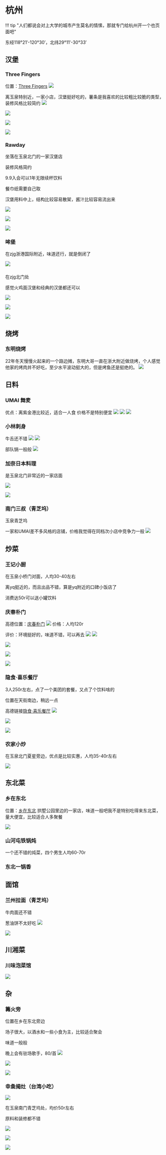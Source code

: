 # 杭州

!!! tip "人们都说会对上大学的城市产生莫名的情愫，那就专门给杭州开一个也页面吧"


东经118°21′-120°30′，北纬29°11′-30°33′
## 汉堡

### Three Fingers

位置：[Three Fingers](https://surl.amap.com/qNEeF8EU7RX)
![](https://philfan-pic.oss-cn-beijing.aliyuncs.com/web_pic/Interest__Eat__assets__eat-hangzhou.assets__20241002222006.webp)

离玉泉特别近，一家小店，汉堡挺好吃的，薯条是我喜欢的比较粗比较脆的类型，装修风格比较简约
![](https://philfan-pic.oss-cn-beijing.aliyuncs.com/web_pic/Interest__Eat__assets__eat-hangzhou.assets__9ccd3e5f668e61e77c3f8689a7e305c.webp)

![](https://philfan-pic.oss-cn-beijing.aliyuncs.com/web_pic/Interest__Eat__assets__eat-hangzhou.assets__063631681d0a9560b2e8beb2c7f89a3.webp)


![](https://philfan-pic.oss-cn-beijing.aliyuncs.com/web_pic/Interest__Eat__assets__eat-hangzhou.assets__8157d76486204bd489ba3b27a7a5203.webp)


![](https://philfan-pic.oss-cn-beijing.aliyuncs.com/web_pic/Interest__Eat__assets__eat-hangzhou.assets__6052f3fdae5d3ffa9a4fd98419fa2a0.webp)
### Rawday

坐落在玉泉北门的一家汉堡店

装修风格简约

9.9入会可以1年无限续杯饮料

餐巾纸需要自己取

汉堡用料中上，结构比较容易散架，酱汁比较容易流出来

![](https://philfan-pic.oss-cn-beijing.aliyuncs.com/web_pic/Interest__Eat__assets__eat-hangzhou.assets__b18a8aaf724a06de9fc72e6c4afcc88.webp)

![](https://philfan-pic.oss-cn-beijing.aliyuncs.com/web_pic/Interest__Eat__assets__eat-hangzhou.assets__405405c5a94a2ff666f840dd42a40ad.webp)

![](https://philfan-pic.oss-cn-beijing.aliyuncs.com/web_pic/Interest__Eat__assets__eat-hangzhou.assets__146cdf9ae8bf42551c16f455772fc00.webp)

### 哞堡
在zjg浙港国际附近，味道还行，就是倒闭了

![](https://philfan-pic.oss-cn-beijing.aliyuncs.com/web_pic/Interest__Eat__assets__eat-hangzhou.assets__ac8ea9b6960be49e7c34ead114f74dc.webp)


### 
在zjg北门处

感觉火鸡面汉堡和经典的汉堡都还可以

![](https://philfan-pic.oss-cn-beijing.aliyuncs.com/web_pic/Interest__Eat__assets__eat-hangzhou.assets__e4dff421275434fa7495bcb8d19779a.webp)

![](https://philfan-pic.oss-cn-beijing.aliyuncs.com/web_pic/Interest__Eat__assets__eat-hangzhou.assets__bfa79726b2b6546141885607c4fa570.webp)

![](https://philfan-pic.oss-cn-beijing.aliyuncs.com/web_pic/Interest__Eat__assets__eat-hangzhou.assets__8b23f76a897a0b48d51678dbcd92a7e.webp)
## 烧烤

### 东明烧烤
22年冬天慢慢火起来的一个路边摊，东明大哥一直在浙大附近做烧烤，个人感觉他家的烤肉并不好吃，至少水平波动挺大的，但是烤鱼还是挺绝的。
![](https://philfan-pic.oss-cn-beijing.aliyuncs.com/web_pic/Interest__Eat__assets__eat-hangzhou.assets__ed03731a8be17a4659caf9e12a31fe5.webp)


## 日料

### UMAI 舞麦
优点：离紫金港比较近，适合一人食
价格不是特别便宜 
![](https://philfan-pic.oss-cn-beijing.aliyuncs.com/web_pic/Interest__Eat__assets__eat-hangzhou.assets__62fa900491a3312f37bb4a7a1d249df.webp)
![](https://philfan-pic.oss-cn-beijing.aliyuncs.com/web_pic/Interest__Eat__assets__eat-hangzhou.assets__bde8d7f859624315d76cc966711b791.webp)
![](https://philfan-pic.oss-cn-beijing.aliyuncs.com/web_pic/Interest__Eat__assets__eat-hangzhou.assets__8271460ea1993ef31808fc5a22b0950.webp)

### 小林刺身
牛舌还不错
![](https://philfan-pic.oss-cn-beijing.aliyuncs.com/web_pic/Interest__Eat__assets__eat-hangzhou.assets__bdc622201009f734b677a1b95bd020b.webp)
![](https://philfan-pic.oss-cn-beijing.aliyuncs.com/web_pic/Interest__Eat__assets__eat-hangzhou.assets__e868d365886cad9b5359dbe28310ed7.webp)

部队锅一般般
![](https://philfan-pic.oss-cn-beijing.aliyuncs.com/web_pic/Interest__Eat__assets__eat-hangzhou.assets__00e7eab1dc0bb3d78f9bb397864dd0e.webp)

### 加奈日本料理

是玉泉北门非常近的一家店面

![](https://philfan-pic.oss-cn-beijing.aliyuncs.com/web_pic/Interest__Eat__assets__eat-hangzhou.assets__81c6bcb340533d2b39ee9bf15e35ef9.webp)

![](https://philfan-pic.oss-cn-beijing.aliyuncs.com/web_pic/Interest__Eat__assets__eat-hangzhou.assets__b7378c81c0aef96daf266029a32b8c1.webp)

### 南门三叔（青芝坞）

玉泉青芝坞

一家和UMAI差不多风格的店铺，价格我觉得在同档次小店中竞争力一般
![](https://philfan-pic.oss-cn-beijing.aliyuncs.com/web_pic/Interest__Eat__assets__eat-hangzhou.assets__b4dd411a111dbcd7d5bb1eae60b8fae.webp)

## 炒菜
### 王记小厨

在玉泉小桥门对面，人均30-40左右

离yq挺近的，而且出品不错，算是yq附近的口碑小饭店了

消费达50r可以送小罐饮料


### 庆春朴门
高德位置：[庆春朴门](https://surl.amap.com/r5ksw31ab3Y)
![](https://philfan-pic.oss-cn-beijing.aliyuncs.com/web_pic/Interest__Eat__assets__eat-hangzhou.assets__20241002221622.webp)
价格：人均120r

评价：环境挺好的，味道不错，可以再去
![](https://philfan-pic.oss-cn-beijing.aliyuncs.com/web_pic/Interest__Eat__assets__eat-hangzhou.assets__849371a0484bf443a95505f3f93fbe7.webp)
![](https://philfan-pic.oss-cn-beijing.aliyuncs.com/web_pic/Interest__Eat__assets__eat-hangzhou.assets__0f7a493963bccef85b538dc369153f0.webp)

![](https://philfan-pic.oss-cn-beijing.aliyuncs.com/web_pic/Interest__Eat__assets__eat-hangzhou.assets__7fe0874635d0a4a804cce2c61cd5aba.webp)

![](https://philfan-pic.oss-cn-beijing.aliyuncs.com/web_pic/Interest__Eat__assets__eat-hangzhou.assets__475c979fe1dfbe6fd60466eb2315917.webp)

![](https://philfan-pic.oss-cn-beijing.aliyuncs.com/web_pic/Interest__Eat__assets__eat-hangzhou.assets__e35d8bbe61665b612458d86719f9484.webp)


### 隐食·喜乐餐厅
3人250r左右，点了一个美团的套餐，又点了个饮料啥的

位置在天街南边，稍远一点

高德链接[隐食·喜乐餐厅](https://surl.amap.com/16YdY7qoH9D8)
![](https://philfan-pic.oss-cn-beijing.aliyuncs.com/web_pic/Interest__Eat__assets__eat-hangzhou.assets__20241002221422.webp)

![](https://philfan-pic.oss-cn-beijing.aliyuncs.com/web_pic/Interest__Eat__assets__eat-hangzhou.assets__92178eb4226e8b2ee2019a759fa5d81.webp)

![](https://philfan-pic.oss-cn-beijing.aliyuncs.com/web_pic/Interest__Eat__assets__eat-hangzhou.assets__eeca9db372a125dd4e2f1bb8f953549.webp)
### 


### 农家小炒

在玉泉北门夏星旁边，优点是比较实惠，人均35-40r左右

![](https://philfan-pic.oss-cn-beijing.aliyuncs.com/web_pic/Interest__Eat__assets__eat-hangzhou.assets__20250128202105927.webp)

## 东北菜

### 乡在东北
位置：[乡在东北](https://surl.amap.com/17o2A8Y8qcWB)
拱墅公园里边的一家店，味道一般吧我不是特别吃得来东北菜，量大便宜，比较适合人多聚餐


![](https://philfan-pic.oss-cn-beijing.aliyuncs.com/web_pic/Interest__Eat__assets__eat-hangzhou.assets__20241002222141.webp)

### 山河屯铁锅炖

一个还不错的炖菜，四个男生人均60-70r

### 东北一锅香

## 面馆

### 兰州拉面（青芝坞）
牛肉面还不错

葱油饼不太好吃
![](https://philfan-pic.oss-cn-beijing.aliyuncs.com/web_pic/Interest__Eat__assets__eat-hangzhou.assets__99785b035a2d6a1554e169c83d115c1.webp)

![](https://philfan-pic.oss-cn-beijing.aliyuncs.com/web_pic/Interest__Eat__assets__eat-hangzhou.assets__8ee411e1a961def510055e0306ecc6b.webp)

## 川湘菜

### 川味泡菜馆
![](https://philfan-pic.oss-cn-beijing.aliyuncs.com/web_pic/Interest__Eat__assets__eat-hangzhou.assets__07c4b385f817857339bfa28c8138a4e.webp)

## 杂

### 篝火旁

位置在乡在东北旁边

场子很大，以酒水和一些小食为主，比较适合聚会

味道一般般

晚上会有驻场歌手，80/首
![](https://philfan-pic.oss-cn-beijing.aliyuncs.com/web_pic/Interest__Eat__assets__eat-hangzhou.assets__20241201143130.webp)

![](https://philfan-pic.oss-cn-beijing.aliyuncs.com/web_pic/Interest__Eat__assets__eat-hangzhou.assets__5b052490e3bda395f1db5bb00343710.webp)

![](https://philfan-pic.oss-cn-beijing.aliyuncs.com/web_pic/Interest__Eat__assets__eat-hangzhou.assets__c3f11e1d6c1e4663eec2d7a443e1719.webp)

### 幸彘揭灶（台湾小吃）
![](https://philfan-pic.oss-cn-beijing.aliyuncs.com/web_pic/Interest__Eat__assets__eat-hangzhou.assets__e743ccb9db52fb5b429ba1233aefdc6.webp)

在玉泉南门青芝坞处，均价50r左右

原料和装修都不错

![](https://philfan-pic.oss-cn-beijing.aliyuncs.com/web_pic/Interest__Eat__assets__eat-hangzhou.assets__6b97320707202be82b4830978b6e722.webp)

![](https://philfan-pic.oss-cn-beijing.aliyuncs.com/web_pic/Interest__Eat__assets__eat-hangzhou.assets__5ae5560aab0ca1b9a84abed36855ba6.webp)

![](https://philfan-pic.oss-cn-beijing.aliyuncs.com/web_pic/Interest__Eat__assets__eat-hangzhou.assets__6aa68aa5e4d1cc8165992b74bf64f74.webp)

